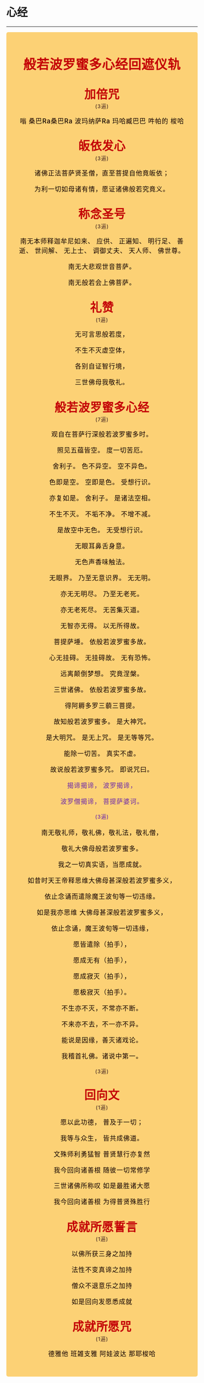 # 心经

----

<style>
.vp-doc p {
    margin: 5px 0;
}

.mantra-box {
  margin: 2px 0 !important;
  text-align: center;
  background-color: #FCD175;
  padding: 10px;
  border-radius: 5px;
  font-size: 1.2em;
  line-height: 1.5;
  font-weight: 500;
  color: #140000;
  /* font-family: KaiTi, "楷体", "楷体_GB2312", STKaiti, "华文楷体", serif; */
  letter-spacing: 0.06em;
  padding: 1.8em;
}

.mantra-title {
 text-align: center;
 font-size: 1.8em;
 font-weight: 1000;
 color: #C40007;
 margin-top: 30px;
 margin-bottom: 10px;
}

.mantra-space {
 height: 0.8em;
}

.mantra-times {
 color: #513027;
 font-size: 0.8em;
 margin-top: -0.8em;
 margin-bottom: 0.8em;
}

.mantra-important {
 color: #6F2AA9;
}
</style>



<div class="mantra-box">

<div class="mantra-title" style="font-size: 2em;">
般若波罗蜜多心经回遮仪轨
</div>

<div class="mantra-title">
加倍咒
</div>
<div class="mantra-times">(3遍)</div>

嗡 桑巴Ra桑巴Ra 波玛纳萨Ra 玛哈臧巴巴 吽帕的 梭哈

<div class="mantra-title">
皈依发心
</div>
<div class="mantra-times">(3遍)</div>


诸佛正法菩萨贤圣僧，直至菩提自他竟皈依；

为利一切如母诸有情，愿证诸佛般若究竟义。


<div class="mantra-title">
称念圣号
</div>
<div class="mantra-times">(3遍)</div>

南无本师释迦牟尼如来、 应供、 正遍知、 明行足、 善逝、 世间解、 无上士、 调御丈夫、 天人师、 佛世尊。

南无大悲观世音菩萨。

南无般若会上佛菩萨。


<div class="mantra-title">
礼赞
</div>
<div class="mantra-times">(1遍)</div>

无可言思般若度，

不生不灭虚空体， 

各别自证智行境，

三世佛母我敬礼。


<div class="mantra-title">
般若波罗蜜多心经
</div>
<div class="mantra-times">(7遍)</div>



观自在菩萨行深般若波罗蜜多时。 

照见五蕴皆空。 度一切苦厄。 

舍利子。 色不异空。 空不异色。 

色即是空。 空即是色。 受想行识。 

亦复如是。 舍利子。 是诸法空相。 

不生不灭。 不垢不净。 不增不减。 

是故空中无色。 无受想行识。 

无眼耳鼻舌身意。 

无色声香味触法。 

无眼界。 乃至无意识界。 无无明。 

亦无无明尽。 乃至无老死。 

亦无老死尽。 无苦集灭道。 

无智亦无得。 以无所得故。 

菩提萨埵。 依般若波罗蜜多故。 

心无挂碍。 无挂碍故。 无有恐怖。 

远离颠倒梦想。 究竟涅槃。 

三世诸佛。 依般若波罗蜜多故。 

得阿耨多罗三藐三菩提。 

故知般若波罗蜜多。 是大神咒。 

是大明咒。 是无上咒。 是无等等咒。 

能除一切苦。 真实不虚。 

故说般若波罗蜜多咒。 即说咒曰。 

<div class="mantra-important">
揭谛揭谛， 波罗揭谛， 

波罗僧揭谛， 菩提萨婆诃。 
</div>


<div class="mantra-times" style="margin-top: 0.5em; margin-bottom: 1.5em; color: #6F2AA9">(3遍)</div>

南⽆敬礼师，敬礼佛，敬礼法，敬礼僧，

敬礼⼤佛母般若波罗蜜多。

我之⼀切真实语，当愿成就。

如昔时天王帝释思维⼤佛母甚深般若波罗蜜多义，

依⽌念诵⽽遣除魔王波旬等⼀切违缘。

如是我亦思维 ⼤佛母甚深般若波罗蜜多义，

依⽌念诵，魔王波旬等⼀切违缘，

愿皆遣除（拍⼿），

愿成⽆有（拍⼿），

愿成寂灭（拍⼿），

愿极寂灭（拍⼿）。

不⽣亦不灭，不常亦不断。

不来亦不去，不⼀亦不异。

能说是因缘，善灭诸戏论。

我稽首礼佛。诸说中第一。

<div class="mantra-times" style="margin-top: 0.5em; margin-bottom: 2em">(3遍)</div>

<div class="mantra-title">
回向文
</div>

<div class="mantra-times">(1遍)</div>

愿以此功德， 普及于一切； 

我等与众生， 皆共成佛道。

文殊师利勇猛智 普贤慧行亦复然 

我今回向诸善根 随彼一切常修学 

三世诸佛所称叹 如是最胜诸大愿 

我今回向诸善根 为得普贤殊胜行


<div class="mantra-title">
成就所愿誓言
</div>

<div class="mantra-times">(1遍)</div>

以佛所获三身之加持 

法性不变真谛之加持 

僧众不退意乐之加持 

如是回向发愿悉成就


<div class="mantra-title">
成就所愿咒
</div>

<div class="mantra-times">(1遍)</div>

德雅他 班雑支雅 阿娃波达 那耶梭哈

</div>
